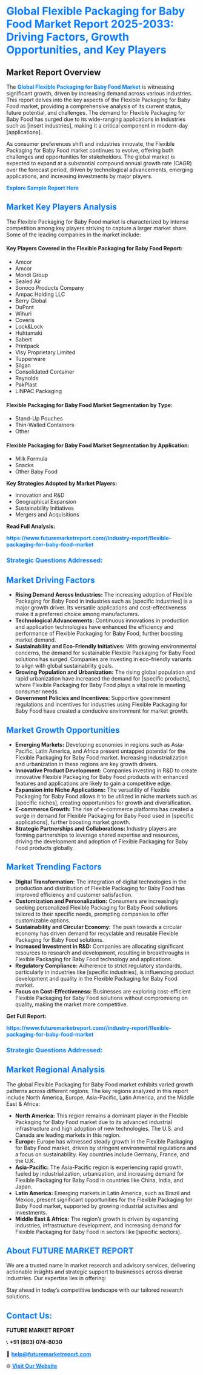 <h1 style="color: #007BFF;">Global Flexible Packaging for Baby Food Market Report 2025-2033: Driving Factors, Growth Opportunities, and Key Players</h1>

<section id="overview">
<h2>Market Report Overview</h2>
<p>The <a href="https://www.futuremarketreport.com//industry-report/flexible-packaging-for-baby-food-market" style="color: #007BFF; text-decoration: none;"><strong>Global Flexible Packaging for Baby Food Market</strong></a> is witnessing significant growth, driven by increasing demand across various industries. This report delves into the key aspects of the Flexible Packaging for Baby Food market, providing a comprehensive analysis of its current status, future potential, and challenges. The demand for Flexible Packaging for Baby Food has surged due to its wide-ranging applications in industries such as [insert industries], making it a critical component in modern-day [applications].</p>
<p>As consumer preferences shift and industries innovate, the Flexible Packaging for Baby Food market continues to evolve, offering both challenges and opportunities for stakeholders. The global market is expected to expand at a substantial compound annual growth rate (CAGR) over the forecast period, driven by technological advancements, emerging applications, and increasing investments by major players.</p>
</section>

<section id="overview">
<p><a href="https://www.futuremarketreport.com//request-sample/reportId=51492" style="color: #007BFF; text-decoration: none;"><strong>Explore Sample Report Here</strong></a></p>
</section>

<section id="key-players">
<h2 style="color: #007BFF;">Market Key Players Analysis</h2>
<p>The Flexible Packaging for Baby Food market is characterized by intense competition among key players striving to capture a larger market share. Some of the leading companies in the market include:</p>
<h4>Key Players Covered in the Flexible Packaging for Baby Food Report:</h4>
<ul><li>Amcor</li><li>Amcor</li><li>Mondi Group</li><li>Sealed Air</li><li>Sonoco Products Company</li><li>Ampac Holding LLC</li><li>Berry Global</li><li>DuPont</li><li>Wihuri</li><li>Coveris</li><li>Lock&amp;Lock</li><li>Huhtamaki</li><li>Sabert</li><li>Printpack</li><li>Visy Proprietary Limited</li><li>Tupperware</li><li>Silgan</li><li>Consolidated Container</li><li>Reynolds</li><li>PakPlast</li><li>LINPAC Packaging</li></ul>
<h4>Flexible Packaging for Baby Food Market Segmentation by Type:</h4>
<ul><li>Stand-Up Pouches</li><li>Thin-Walled Containers</li><li>Other</li></ul>

<h4>Flexible Packaging for Baby Food Market Segmentation by Application:</h4>
<ul><li>Milk Formula</li><li>Snacks</li><li>Other Baby Food</li></ul>
<p><strong>Key Strategies Adopted by Market Players:</strong></p>
<ul>
<li>Innovation and R&D</li>
<li>Geographical Expansion</li>
<li>Sustainability Initiatives</li>
<li>Mergers and Acquisitions</li>
</ul>
</section>

<section>
<p><strong>Read Full Analysis: </strong></p><a href="https://www.futuremarketreport.com//industry-report/flexible-packaging-for-baby-food-market" style="color: #007BFF; text-decoration: none;"><strong>https://www.futuremarketreport.com//industry-report/flexible-packaging-for-baby-food-market</strong></a>
<h3 style="color: #007BFF;">Strategic Questions Addressed:</h3>
</section>

<section id="driving-factors">
<h2 style="color: #007BFF;">Market Driving Factors</h2>
<ul>
<li><strong>Rising Demand Across Industries:</strong> The increasing adoption of Flexible Packaging for Baby Food in industries such as [specific industries] is a major growth driver. Its versatile applications and cost-effectiveness make it a preferred choice among manufacturers.</li>
<li><strong>Technological Advancements:</strong> Continuous innovations in production and application technologies have enhanced the efficiency and performance of Flexible Packaging for Baby Food, further boosting market demand.</li>
<li><strong>Sustainability and Eco-Friendly Initiatives:</strong> With growing environmental concerns, the demand for sustainable Flexible Packaging for Baby Food solutions has surged. Companies are investing in eco-friendly variants to align with global sustainability goals.</li>
<li><strong>Growing Population and Urbanization:</strong> The rising global population and rapid urbanization have increased the demand for [specific products], where Flexible Packaging for Baby Food plays a vital role in meeting consumer needs.</li>
<li><strong>Government Policies and Incentives:</strong> Supportive government regulations and incentives for industries using Flexible Packaging for Baby Food have created a conducive environment for market growth.</li>
</ul>
</section>

<section id="growth-opportunities">
<h2 style="color: #007BFF;">Market Growth Opportunities</h2>
<ul>
<li><strong>Emerging Markets:</strong> Developing economies in regions such as Asia-Pacific, Latin America, and Africa present untapped potential for the Flexible Packaging for Baby Food market. Increasing industrialization and urbanization in these regions are key growth drivers.</li>
<li><strong>Innovative Product Development:</strong> Companies investing in R&D to create innovative Flexible Packaging for Baby Food products with enhanced features and applications are likely to gain a competitive edge.</li>
<li><strong>Expansion into Niche Applications:</strong> The versatility of Flexible Packaging for Baby Food allows it to be utilized in niche markets such as [specific niches], creating opportunities for growth and diversification.</li>
<li><strong>E-commerce Growth:</strong> The rise of e-commerce platforms has created a surge in demand for Flexible Packaging for Baby Food used in [specific applications], further boosting market growth.</li>
<li><strong>Strategic Partnerships and Collaborations:</strong> Industry players are forming partnerships to leverage shared expertise and resources, driving the development and adoption of Flexible Packaging for Baby Food products globally.</li>
</ul>
</section>

<section id="trending-factors">
<h2 style="color: #007BFF;">Market Trending Factors</h2>
<ul>
<li><strong>Digital Transformation:</strong> The integration of digital technologies in the production and distribution of Flexible Packaging for Baby Food has improved efficiency and customer satisfaction.</li>
<li><strong>Customization and Personalization:</strong> Consumers are increasingly seeking personalized Flexible Packaging for Baby Food solutions tailored to their specific needs, prompting companies to offer customizable options.</li>
<li><strong>Sustainability and Circular Economy:</strong> The push towards a circular economy has driven demand for recyclable and reusable Flexible Packaging for Baby Food solutions.</li>
<li><strong>Increased Investment in R&D:</strong> Companies are allocating significant resources to research and development, resulting in breakthroughs in Flexible Packaging for Baby Food technology and applications.</li>
<li><strong>Regulatory Compliance:</strong> Adherence to strict regulatory standards, particularly in industries like [specific industries], is influencing product development and quality in the Flexible Packaging for Baby Food market.</li>
<li><strong>Focus on Cost-Effectiveness:</strong> Businesses are exploring cost-efficient Flexible Packaging for Baby Food solutions without compromising on quality, making the market more competitive.</li>
</ul>
</section>

<section>
<p><strong>Get Full Report: </strong></p><a href="https://www.futuremarketreport.com//industry-report/flexible-packaging-for-baby-food-market" style="color: #007BFF; text-decoration: none;"><strong>https://www.futuremarketreport.com//industry-report/flexible-packaging-for-baby-food-market</strong></a>
<h3 style="color: #007BFF;">Strategic Questions Addressed:</h3>
</section>


<section id="regional-analysis">
<h2 style="color: #007BFF;">Market Regional Analysis</h2>
<p>The global Flexible Packaging for Baby Food market exhibits varied growth patterns across different regions. The key regions analyzed in this report include North America, Europe, Asia-Pacific, Latin America, and the Middle East & Africa:</p>
<ul>
<li><strong>North America:</strong> This region remains a dominant player in the Flexible Packaging for Baby Food market due to its advanced industrial infrastructure and high adoption of new technologies. The U.S. and Canada are leading markets in this region.</li>
<li><strong>Europe:</strong> Europe has witnessed steady growth in the Flexible Packaging for Baby Food market, driven by stringent environmental regulations and a focus on sustainability. Key countries include Germany, France, and the U.K.</li>
<li><strong>Asia-Pacific:</strong> The Asia-Pacific region is experiencing rapid growth, fueled by industrialization, urbanization, and increasing demand for Flexible Packaging for Baby Food in countries like China, India, and Japan.</li>
<li><strong>Latin America:</strong> Emerging markets in Latin America, such as Brazil and Mexico, present significant opportunities for the Flexible Packaging for Baby Food market, supported by growing industrial activities and investments.</li>
<li><strong>Middle East & Africa:</strong> The region’s growth is driven by expanding industries, infrastructure development, and increasing demand for Flexible Packaging for Baby Food in sectors like [specific sectors].</li>
</ul>
</section>

<footer>
<h2 style="color: #007BFF;">About FUTURE MARKET REPORT</h2>
<p>We are a trusted name in market research and advisory services, delivering actionable insights and strategic support to businesses across diverse industries. Our expertise lies in offering:</p>

<p>Stay ahead in today’s competitive landscape with our tailored research solutions.</p>

<h2 style="color: #007BFF;">Contact Us:</h2>
<p><strong>FUTURE MARKET REPORT</strong></p>
<p>📞 <strong>+91 (883) 074-8030</strong></p>
<p>📧 <strong><a href="mailto:help@futuremarketreport.com" style="color: #007BFF;">help@futuremarketreport.com</a></strong></p>
<p>🌐 <strong><a href="https://www.futuremarketreport.com/" style="color: #007BFF;">Visit Our Website</a></strong></p>
</footer>